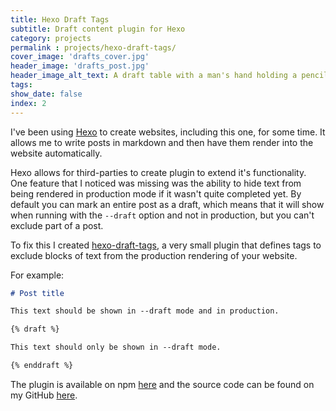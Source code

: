 ```yaml
---
title: Hexo Draft Tags
subtitle: Draft content plugin for Hexo
category: projects
permalink : projects/hexo-draft-tags/
cover_image: 'drafts_cover.jpg'
header_image: 'drafts_post.jpg'
header_image_alt_text: A draft table with a man's hand holding a pencil over a piece of draft paper. A metal ruler is in the foreground. Photo by Daniel McCullough on Unsplash.
tags:
show_date: false
index: 2
---
```


I've been using [Hexo](https://hexo.io/) to create websites, including this one, for some time. It allows me to write posts in markdown and then have them render into the website automatically.

Hexo allows for third-parties to create plugin to extend it's functionality. One feature that I noticed was missing was the ability to hide text from being rendered in production mode if it wasn't quite completed yet. By default you can mark an entire post as a draft, which means that it will show when running with the `--draft` option and not in production, but you can't exclude part of a post.

To fix this I created [hexo-draft-tags](https://www.npmjs.com/package/hexo-draft-tags), a very small plugin that defines tags to exclude blocks of text from the production rendering of your website.

For example:

```md
# Post title

This text should be shown in --draft mode and in production.

{% draft %}

This text should only be shown in --draft mode.

{% enddraft %}
```

The plugin is available on npm [here](https://www.npmjs.com/package/hexo-draft-tags) and the source code can be found on my GitHub [here](https://github.com/CallumHewitt/hexo-draft-tags).
